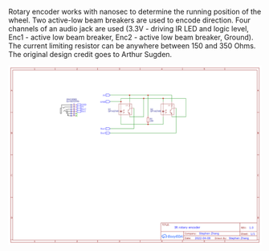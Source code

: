Rotary encoder works with nanosec to determine the running position of the wheel. Two active-low beam breakers are used to encode direction. Four channels of an audio jack are used (3.3V - driving IR LED and logic level, Enc1 - active low beam breaker, Enc2 - active low beam breaker, Ground). The current limiting resistor can be anywhere between 150 and 350 Ohms. The original design credit goes to Arthur Sugden.

![Schematic](./Schematic_IR%20rotary%20encoder%20v1_2022-04-13.png)
